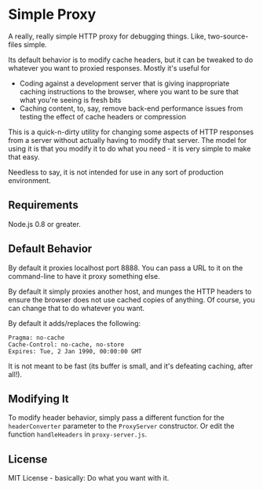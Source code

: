 Simple Proxy
===========

A really, really simple HTTP proxy for debugging things.  Like, two-source-files simple.

Its default behavior is to modify cache headers, but it can be tweaked to do whatever you want
to proxied responses.  Mostly it's useful for

  * Coding against a development server that is giving inappropriate caching instructions to the browser, where you want to be sure that what you're seeing is fresh bits
  * Caching content, to, say, remove back-end performance issues from testing the effect of cache headers or compression

This is a quick-n-dirty utility for changing some aspects of HTTP responses from a server without actually having to modify that server.  The model for using it is that you modify
it to do what you need - it is very simple to make that easy.

Needless to say, it is not intended for use in any sort of production environment.


Requirements
------------

Node.js 0.8 or greater.


Default Behavior
----------------

By default it proxies localhost port 8888.  You can pass a URL to it on the command-line to have it proxy something else.

By default it simply proxies another host, and munges the HTTP headers to ensure the browser does not use cached copies of anything.  Of course, you can change that to do whatever you want.

By default it adds/replaces the following:

	Pragma: no-cache
	Cache-Control: no-cache, no-store
	Expires: Tue, 2 Jan 1990, 00:00:00 GMT

It is not meant to be fast (its buffer is small, and it's defeating caching, after all!).


Modifying It
------------

To modify header behavior, simply pass a different function for the ``headerConverter`` parameter to the ``ProxyServer`` constructor.  Or edit the function ``handleHeaders`` in
``proxy-server.js``.


License
-------

MIT License - basically: Do what you want with it.

